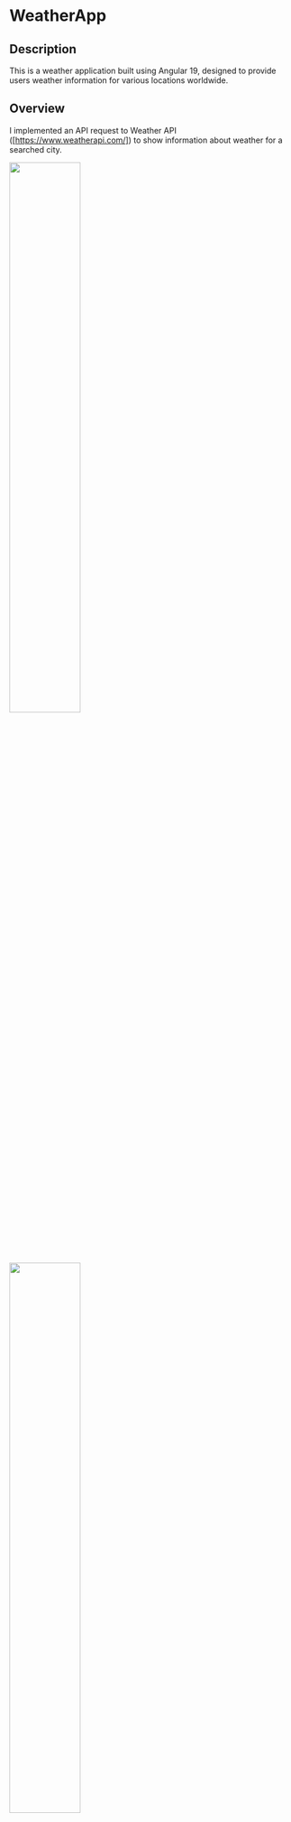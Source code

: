 # WeatherApp
## Description
This is a weather application built using Angular 19, designed to provide users weather information for various locations worldwide.

## Overview
I implemented an API request to Weather API ([https://www.weatherapi.com/]) to show information about weather for a searched city.

<img src="https://github.com/user-attachments/assets/46afc86c-945e-47cd-ac4d-8555310dc254" style="width:50%; height:50%;">
<img src="https://github.com/user-attachments/assets/3821a843-7b43-41ac-bf91-f0cf25c3a3f6" style="width:50%; height:auto";>




